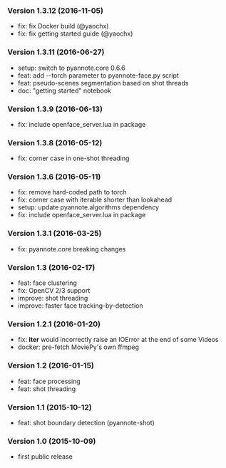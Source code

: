 ### Version 1.3.12 (2016-11-05)

  - fix: fix Docker build (@yaochx)
  - fix: fix getting started guide (@yaochx)

### Version 1.3.11 (2016-06-27)

  - setup: switch to pyannote.core 0.6.6
  - feat: add --torch parameter to pyannote-face.py script
  - feat: pseudo-scenes segmentation based on shot threads
  - doc: "getting started" notebook

### Version 1.3.9 (2016-06-13)

  - fix: include openface_server.lua in package

### Version 1.3.8 (2016-05-12)

  - fix: corner case in one-shot threading

### Version 1.3.6 (2016-05-11)

  - fix: remove hard-coded path to torch
  - fix: corner case with iterable shorter than lookahead
  - setup: update pyannote.algorithms dependency
  - fix: include openface_server.lua in package

### Version 1.3.1 (2016-03-25)

  - fix: pyannote.core breaking changes

### Version 1.3 (2016-02-17)

  - feat: face clustering
  - fix: OpenCV 2/3 support
  - improve: shot threading
  - improve: faster face tracking-by-detection

### Version 1.2.1 (2016-01-20)

  - fix: __iter__ would incorrectly raise an IOError at the end of some Videos
  - docker: pre-fetch MoviePy's own ffmpeg

### Version 1.2 (2016-01-15)

  - feat: face processing
  - feat: shot threading

### Version 1.1 (2015-10-12)

  - feat: shot boundary detection (pyannote-shot)

### Version 1.0 (2015-10-09)

  - first public release

